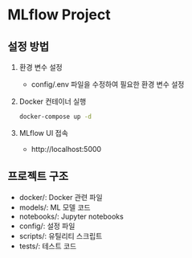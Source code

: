 # MLflow Project

## 설정 방법
1. 환경 변수 설정
   - config/.env 파일을 수정하여 필요한 환경 변수 설정

2. Docker 컨테이너 실행
   ```bash
   docker-compose up -d
   ```

3. MLflow UI 접속
   - http://localhost:5000

## 프로젝트 구조
- docker/: Docker 관련 파일
- models/: ML 모델 코드
- notebooks/: Jupyter notebooks
- config/: 설정 파일
- scripts/: 유틸리티 스크립트
- tests/: 테스트 코드
